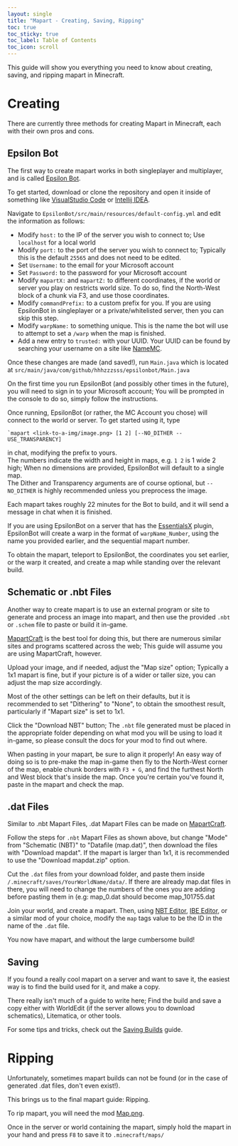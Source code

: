 ```yaml
---
layout: single
title: "Mapart - Creating, Saving, Ripping"
toc: true
toc_sticky: true
toc_label: Table of Contents
toc_icon: scroll
---
```


This guide will show you everything you need to know about creating, saving, and ripping mapart in Minecraft.

# Creating
There are currently three methods for creating Mapart in Minecraft, each with their own pros and cons.

## Epsilon Bot
The first way to create mapart works in both singleplayer and multiplayer, and is called [Epsilon Bot](https://github.com/hhhzzzsss/EpsilonBot).

To get started, download or clone the repository and open it inside of something like [VisualStudio Code](https://code.visualstudio.com/Download) or [Intellij IDEA](https://www.jetbrains.com/idea/download/).

Navigate to `EpsilonBot/src/main/resources/default-config.yml` and edit the information as follows:
- Modify `host:` to the IP of the server you wish to connect to; Use `localhost` for a local world
- Modify `port:` to the port of the server you wish to connect to; Typically this is the default `25565` and does not need to be edited.
- Set `Username:` to the email for your Microsoft account
- Set `Password:` to the password for your Microsoft account
- Modify `mapartX:` and `mapartZ:` to different coordinates, if the world or server you play on restricts world size. To do so, find the North-West block of a chunk via F3, and use those coordinates.
- Modify `commandPrefix:` to a custom prefix for you. If you are using EpsilonBot in singleplayer or a private/whitelisted server, then you can skip this step.
- Modify `warpName:` to something unique. This is the name the bot will use to attempt to set a `/warp` when the map is finished.
- Add a new entry to `trusted:` with your UUID. Your UUID can be found by searching your username on a site like [NameMC](https://namemc.com/).

Once these changes are made (and saved!), run `Main.java` which is located at `src/main/java/com/github/hhhzzzsss/epsilonbot/Main.java`

On the first time you run EpsilonBot (and possibly other times in the future), you will need to sign in to your Microsoft account; You will be prompted in the console to do so, simply follow the instructions.

Once running, EpsilonBot (or rather, the MC Account you chose) will connect to the world or server. 
To get started using it, type 
``` 
`mapart <link-to-a-img/image.png> [1 2] [--NO_DITHER --USE_TRANSPARENCY]
```
in chat, modifying the prefix to yours.\
The numbers indicate the width and height in maps, e.g. `1 2` is 1 wide 2 high; When no dimensions are provided, EpsilonBot will default to a single map.\
The Dither and Transparency arguments are of course optional, but `--NO_DITHER` is highly recommended unless you preprocess the image.

Each mapart takes roughly 22 minutes for the Bot to build, and it will send a message in chat when it is finished.

If you are using EpsilonBot on a server that has the [EssentialsX](https://www.spigotmc.org/resources/essentialsx.9089/) plugin, EpsilonBot will create a warp in the format of `warpName_Number`, using the name you provided earlier, and the sequential mapart number.

To obtain the mapart, teleport to EpsilonBot, the coordinates you set earlier, or the warp it created, and create a map while standing over the relevant build.

## Schematic or .nbt Files
Another way to create mapart is to use an external program or site to generate and process an image into mapart, and then use the provided `.nbt` or `.schem` file to paste or build it in-game.

[MapartCraft](https://rebane2001.com/mapartcraft/) is the best tool for doing this, but there are numerous similar sites and programs scattered across the web; This guide will assume you are using MapartCraft, however.

Upload your image, and if needed, adjust the "Map size" option; Typically a 1x1 mapart is fine, but if your picture is of a wider or taller size, you can adjust the map size accordingly. 

Most of the other settings can be left on their defaults, but it is recommended to set "Dithering" to "None", to obtain the smoothest result, particularly if "Mapart size" is set to 1x1.

Click the "Download NBT" button; The `.nbt` file generated must be placed in the appropriate folder depending on what mod you will be using to load it in-game, so please consult the docs for your mod to find out where.

When pasting in your mapart, be sure to align it properly! An easy way of doing so is to pre-make the map in-game then fly to the North-West corner of the map, enable chunk borders with `F3 + G`, and find the furthest North and West block that's inside the map. Once you're certain you've found it, paste in the mapart and check the map.

## .dat Files
Similar to .nbt Mapart Files, .dat Mapart Files can be made on [MapartCraft](https://rebane2001.com/mapartcraft/).

Follow the steps for `.nbt` Mapart Files as shown above, but change "Mode" from "Schematic (NBT)" to "Datafile (map.dat)", then download the files with "Download mapdat". If the mapart is larger than 1x1, it is recommended to use the "Download mapdat.zip" option.

Cut the `.dat` files from your download folder, and paste them inside `/.minecraft/saves/YourWorldName/data/`. If there are already map.dat files in there, you will need to change the numbers of the ones you are adding before pasting them in (e.g: map_0.dat should become map_101755.dat

Join your world, and create a mapart. Then, using [NBT Editor](https://modrinth.com/mod/nbt-editor), [IBE Editor](https://modrinth.com/mod/ibe-editor), or a similar mod of your choice, modify the `map` tags value to be the ID in the name of the `.dat` file.

You now have mapart, and without the large cumbersome build!

## Saving
If you found a really cool mapart on a server and want to save it, the easiest way is to find the build used for it, and make a copy.

There really isn't much of a guide to write here; Find the build and save a copy either with WorldEdit (if the server allows you to download schematics), Litematica, or other tools.

For some tips and tricks, check out the [Saving Builds](/guides/saving-builds/) guide.

# Ripping
Unfortunately, sometimes mapart builds can not be found (or in the case of generated .dat files, don't even exist!).

This brings us to the final mapart guide: Ripping.

To rip mapart, you will need the mod [Map.png](https://modrinth.com/mod/map.png).

Once in the server or world containing the mapart, simply hold the mapart in your hand and press `F8` to save it to `.minecraft/maps/`